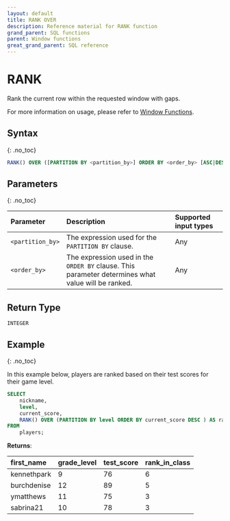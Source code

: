 ```yaml
---
layout: default
title: RANK OVER
description: Reference material for RANK function
grand_parent: SQL functions
parent: Window functions
great_grand_parent: SQL reference
---
```


# RANK

Rank the current row within the requested window with gaps.

For more information on usage, please refer to [Window Functions](./window-functions.md).

## Syntax
{: .no_toc}

```sql
RANK() OVER ([PARTITION BY <partition_by>] ORDER BY <order_by> [ASC|DESC] )
```

## Parameters 
{: .no_toc}

| Parameter | Description                                      |Supported input types | 
| :--------- | :------------------------------------------------ | :------------| 
| `<partition_by>`   | The expression used for the `PARTITION BY` clause.                                                 | Any |
| `<order_by>`   | The expression used in the `ORDER BY` clause. This parameter determines what value will be ranked. | Any |

## Return Type
`INTEGER`

## Example
{: .no_toc}

In this example below, players are ranked based on their test scores for their game level.

```sql
SELECT
	nickname,
	level,
	current_score,
	RANK() OVER (PARTITION BY level ORDER BY current_score DESC ) AS rank_in_game
FROM
	players;
```

**Returns**:

| first_name | grade_level | test_score | rank_in_class |
|:-----------|:------------|:-----------|:--------------|
| kennethpark      |           9 |         76 |             6 |
| burchdenise      |          12 |         89 |             5 |
| ymatthews       |          11 |         75 |             3 |
| sabrina21    |          10 |         78 |             3 |

